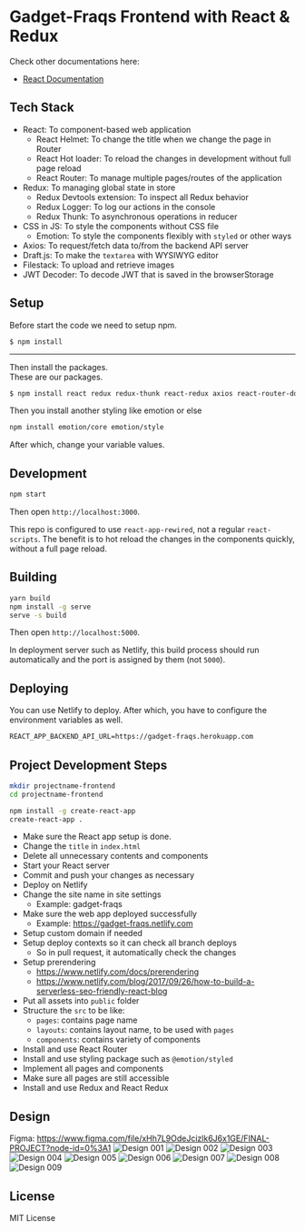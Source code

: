 # Gadget-Fraqs Frontend with React & Redux

<!-- [![Netlify Status](https://api.netlify.com/api/v1/badges/b455ba2f-b8b4-4637-baa2-9bd90f146de4/deploy-status)](https://app.netlify.com/sites/ideabyte/deploys) -->

Check other documentations here:

- [React Documentation](README_REACT.md)

## Tech Stack

- React: To component-based web application
  - React Helmet: To change the title when we change the page in Router
  - React Hot loader: To reload the changes in development without full page reload
  - React Router: To manage multiple pages/routes of the application
- Redux: To managing global state in store
  - Redux Devtools extension: To inspect all Redux behavior
  - Redux Logger: To log our actions in the console
  - Redux Thunk: To asynchronous operations in reducer
- CSS in JS: To style the components without CSS file
  - Emotion: To style the components flexibly with `styled` or other ways
- Axios: To request/fetch data to/from the backend API server
- Draft.js: To make the `textarea` with WYSIWYG editor
- Filestack: To upload and retrieve images
- JWT Decoder: To decode JWT that is saved in the browserStorage

## Setup

Before start the code we need to setup npm. 
```
$ npm install
```
<hr>
Then install the packages.<br>
These are our packages.

```txt
$ npm install react redux redux-thunk react-redux axios react-router-dom
```
Then you install another styling like emotion or else

```txt
npm install emotion/core emotion/style
```

After which, change your variable values.

## Development

```sh
npm start
```

Then open `http://localhost:3000`.

This repo is configured to use `react-app-rewired`, not a regular `react-scripts`. The benefit is to hot reload the changes in the components quickly, without a full page reload.

## Building

```sh
yarn build
npm install -g serve
serve -s build
```

Then open `http://localhost:5000`.

In deployment server such as Netlify, this build process should run automatically and the port is assigned by them (not `5000`).

## Deploying

You can use Netlify to deploy. After which, you have to configure the environment variables as well.

```txt
REACT_APP_BACKEND_API_URL=https://gadget-fraqs.herokuapp.com
```

## Project Development Steps

```sh
mkdir projectname-frontend
cd projectname-frontend

npm install -g create-react-app
create-react-app .
```

- Make sure the React app setup is done.
- Change the `title` in `index.html`
- Delete all unnecessary contents and components
- Start your React server
- Commit and push your changes as necessary
- Deploy on Netlify
- Change the site name in site settings
  - Example: gadget-fraqs
- Make sure the web app deployed successfully
  - Example: https://gadget-fraqs.netlify.com
- Setup custom domain if needed
- Setup deploy contexts so it can check all branch deploys
  - So in pull request, it automatically check the changes
- Setup prerendering
  - https://www.netlify.com/docs/prerendering
  - https://www.netlify.com/blog/2017/09/26/how-to-build-a-serverless-seo-friendly-react-blog
- Put all assets into `public` folder
- Structure the `src` to be like:
  - `pages`: contains page name
  - `layouts`: contains layout name, to be used with `pages`
  - `components`: contains variety of components
- Install and use React Router
- Install and use styling package such as `@emotion/styled`
- Implement all pages and components
- Make sure all pages are still accessible
- Install and use Redux and React Redux


## Design

Figma: https://www.figma.com/file/xHh7L9OdeJcizlk6J6x1GE/FINAL-PROJECT?node-id=0%3A1
![Design 001](./assets/design/001design.jpeg)
![Design 002](./assets/design/002design.jpeg)
![Design 003](./assets/design/003design.jpeg)
![Design 004](./assets/design/004design.jpeg)
![Design 005](./assets/design/005design.jpeg)
![Design 006](./assets/design/006design.jpeg)
![Design 007](./assets/design/007design.jpeg)
![Design 008](./assets/design/008design.jpeg)
![Design 009](./assets/design/009design.jpeg)


## License

MIT License
